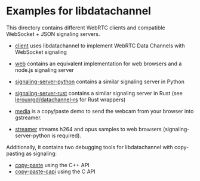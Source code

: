 # Examples for libdatachannel

This directory contains different WebRTC clients and compatible WebSocket + JSON signaling servers.

- [client](client) uses libdatachannel to implement WebRTC Data Channels with WebSocket signaling
- [web](web) contains an equivalent implementation for web browsers and a node.js signaling server
- [signaling-server-python](signaling-server-python) contains a similar signaling server in Python
- [signaling-server-rust](signaling-server-rust) contains a similar signaling server in Rust (see [lerouxrgd/datachannel-rs](https://github.com/lerouxrgd/datachannel-rs) for Rust wrappers)

- [media](media) is a copy/paste demo to send the webcam from your browser into gstreamer.
- [streamer](streamer) streams h264 and opus samples to web browsers (signaling-server-python is required).

Additionally, it contains two debugging tools for libdatachannel with copy-pasting as signaling:
- [copy-paste](copy-paste) using the C++ API
- [copy-paste-capi](copy-paste-capi) using the C API

